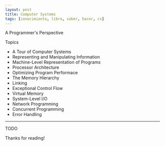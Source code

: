```yaml
---
layout: post
title: Computer Systems
tags: [conocimiento, libro, saber, hacer, cs]
---
```


<!--Resumen-->

A Programmer's Perspective

Topics 

- A Tour of Computer Systems
- Representing  and Manipulating Information
- Machine-Level Representation of Programs
- Processor Architecture
- Optimizing Program Performace
- The Memory Hierarchy
- Linking
- Exceptional Control Flow
- Virtual Memory
- System-Level I/O
- Network  Programming
- Concurrent Programming
- Error Handling

---

<!--more-->
TODO
  
Thanks for reading!